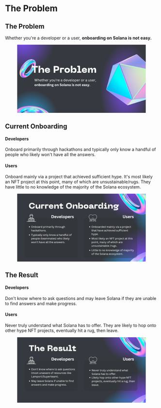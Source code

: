 # The Problem

## The Problem

Whether you're a developer or a user, **onboarding on Solana is not easy.**

<figure><img src="../../.gitbook/assets/sophie_the_problem" alt=""><figcaption></figcaption></figure>

## Current Onboarding

#### Developers&#x20;

Onboard primarily through hackathons and typically only know a handful of people who likely won't have all the answers.

#### Users

Onboard mainly via a project that achieved sufficient hype. It's most likely an NFT project at this point, many of which are unsustainable/rugs. They have little to no knowledge of the majority of the Solana ecosystem.

<figure><img src="../../.gitbook/assets/sophie_current_onboarding" alt=""><figcaption></figcaption></figure>

## The Result

#### Developers

Don't know where to ask questions and may leave Solana if they are unable to find answers and make progress.

#### Users

Never truly understand what Solana has to offer. They are likely to hop onto other hype NFT projects, eventually hit a rug, then leave.

<figure><img src="../../.gitbook/assets/sophie_the_result" alt=""><figcaption></figcaption></figure>
